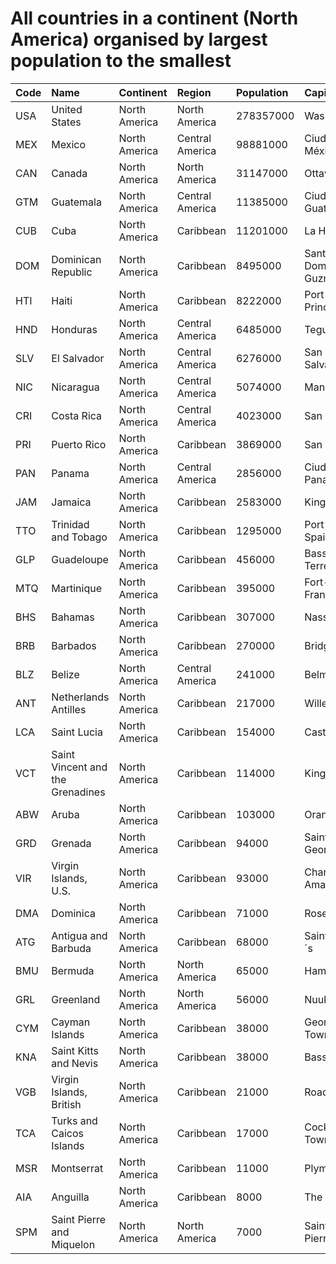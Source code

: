 # All countries in a continent (North America) organised by largest population to the smallest

| Code | Name | Continent | Region | Population | Capital |
| :--- | :--- | :--- | :--- | :--- | :--- |
|USA|United States|North America|North America|278357000|Washington|
|MEX|Mexico|North America|Central America|98881000|Ciudad de México|
|CAN|Canada|North America|North America|31147000|Ottawa|
|GTM|Guatemala|North America|Central America|11385000|Ciudad de Guatemala|
|CUB|Cuba|North America|Caribbean|11201000|La Habana|
|DOM|Dominican Republic|North America|Caribbean|8495000|Santo Domingo de Guzmán|
|HTI|Haiti|North America|Caribbean|8222000|Port-au-Prince|
|HND|Honduras|North America|Central America|6485000|Tegucigalpa|
|SLV|El Salvador|North America|Central America|6276000|San Salvador|
|NIC|Nicaragua|North America|Central America|5074000|Managua|
|CRI|Costa Rica|North America|Central America|4023000|San José|
|PRI|Puerto Rico|North America|Caribbean|3869000|San Juan|
|PAN|Panama|North America|Central America|2856000|Ciudad de Panamá|
|JAM|Jamaica|North America|Caribbean|2583000|Kingston|
|TTO|Trinidad and Tobago|North America|Caribbean|1295000|Port-of-Spain|
|GLP|Guadeloupe|North America|Caribbean|456000|Basse-Terre|
|MTQ|Martinique|North America|Caribbean|395000|Fort-de-France|
|BHS|Bahamas|North America|Caribbean|307000|Nassau|
|BRB|Barbados|North America|Caribbean|270000|Bridgetown|
|BLZ|Belize|North America|Central America|241000|Belmopan|
|ANT|Netherlands Antilles|North America|Caribbean|217000|Willemstad|
|LCA|Saint Lucia|North America|Caribbean|154000|Castries|
|VCT|Saint Vincent and the Grenadines|North America|Caribbean|114000|Kingstown|
|ABW|Aruba|North America|Caribbean|103000|Oranjestad|
|GRD|Grenada|North America|Caribbean|94000|Saint George´s|
|VIR|Virgin Islands, U.S.|North America|Caribbean|93000|Charlotte Amalie|
|DMA|Dominica|North America|Caribbean|71000|Roseau|
|ATG|Antigua and Barbuda|North America|Caribbean|68000|Saint John´s|
|BMU|Bermuda|North America|North America|65000|Hamilton|
|GRL|Greenland|North America|North America|56000|Nuuk|
|CYM|Cayman Islands|North America|Caribbean|38000|George Town|
|KNA|Saint Kitts and Nevis|North America|Caribbean|38000|Basseterre|
|VGB|Virgin Islands, British|North America|Caribbean|21000|Road Town|
|TCA|Turks and Caicos Islands|North America|Caribbean|17000|Cockburn Town|
|MSR|Montserrat|North America|Caribbean|11000|Plymouth|
|AIA|Anguilla|North America|Caribbean|8000|The Valley|
|SPM|Saint Pierre and Miquelon|North America|North America|7000|Saint-Pierre|
